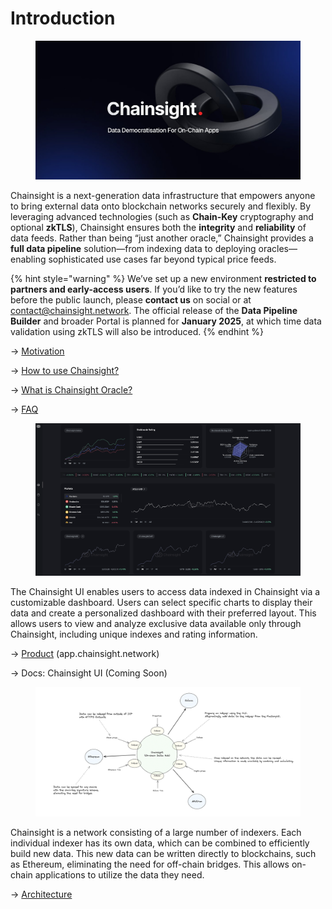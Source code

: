 # Introduction

<figure><img src=".gitbook/assets/zqZJbIhX.jpeg" alt=""><figcaption></figcaption></figure>

Chainsight is a next-generation data infrastructure that empowers anyone to bring external data onto blockchain networks securely and flexibly. By leveraging advanced technologies (such as **Chain-Key** cryptography and optional **zkTLS**), Chainsight ensures both the **integrity** and **reliability** of data feeds. Rather than being “just another oracle,” Chainsight provides a **full data pipeline** solution—from indexing data to deploying oracles—enabling sophisticated use cases far beyond typical price feeds.

{% hint style="warning" %}
We’ve set up a new environment **restricted to partners and early-access users**. If you’d like to try the new features before the public launch, please **contact us** on social or at contact@chainsight.network. The official release of the **Data Pipeline Builder** and broader Portal is planned for **January 2025**, at which time data validation using zkTLS will also be introduced.
{% endhint %}

→ [Motivation](chainsight-overview/motivation.md)

→ [How to use Chainsight?](chainsight-overview/how-to-use-chainsight.md)

-> [What is Chainsight Oracle?](https://docs.chainsight.network/chainsight-oracle/what-is-chainsight-oracle)

→ [FAQ](chainsight-overview/faq.md)



<figure><img src=".gitbook/assets/docs2.png" alt=""><figcaption></figcaption></figure>

The Chainsight UI enables users to access data indexed in Chainsight via a customizable dashboard. Users can select specific charts to display their data and create a personalized dashboard with their preferred layout. This allows users to view and analyze exclusive data available only through Chainsight, including unique indexes and rating information.

-> [Product](https://app.chainsight.network/) (app.chainsight.network)

-> Docs: Chainsight UI (Coming Soon)



<figure><img src=".gitbook/assets/docs3.png" alt=""><figcaption></figcaption></figure>

Chainsight is a network consisting of a large number of indexers. Each individual indexer has its own data, which can be combined to efficiently build new data. This new data can be written directly to blockchains, such as Ethereum, eliminating the need for off-chain bridges. This allows on-chain applications to utilize the data they need.

-> [Architecture](chainsight-network/system-outline.md)
